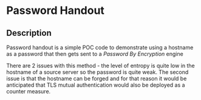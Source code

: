 # Password Handout

## Description 
Password handout is a simple POC code to demonstrate using a hostname as a password 
that then gets sent to a *Password By Encryption* engine

There are 2 issues with this method - the level of entropy is quite low in the hostname 
of a source server so the password is quite weak. The second issue is that the hostname 
can be forged and for that reason it would be anticipated that TLS mutual authentication 
would also be deployed as a counter measure.